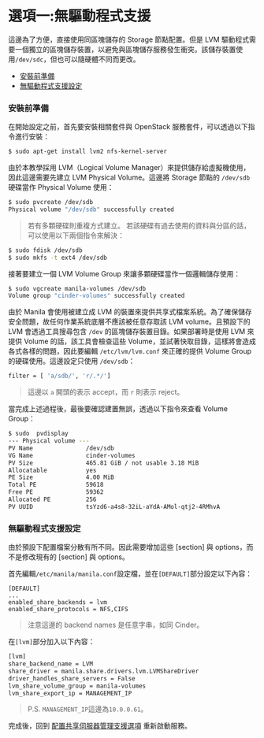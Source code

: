 # 選項一:無驅動程式支援
這邊為了方便，直接使用同區塊儲存的 Storage 節點配置。但是 LVM 驅動程式需要一個獨立的區塊儲存裝置，以避免與區塊儲存服務發生衝突。該儲存裝置使用```/dev/sdc```，但也可以隨硬體不同而更改。

- [安裝前準備](#安裝前準備)
- [無驅動程式支援設定](#無驅動程式支援設定)

### 安裝前準備
在開始設定之前，首先要安裝相關套件與 OpenStack 服務套件，可以透過以下指令進行安裝：
```sh
$ sudo apt-get install lvm2 nfs-kernel-server
```

由於本教學採用 LVM（Logical Volume Manager）來提供儲存給虛擬機使用，因此這邊需要先建立 LVM Physical Volume。這邊將 Storage 節點的 ```/dev/sdb``` 硬碟當作 Physical Volume 使用：
```sh
$ sudo pvcreate /dev/sdb
Physical volume "/dev/sdb" successfully created
```
> 若有多顆硬碟則重複方式建立。
> 若該硬碟有過去使用的資料與分區的話，可以使用以下兩個指令來解決：
```sh
$ sudo fdisk /dev/sdb
$ sudo mkfs -t ext4 /dev/sdb
```

接著要建立一個 LVM Volume Group 來讓多顆硬碟當作一個邏輯儲存使用：
```sh
$ sudo vgcreate manila-volumes /dev/sdb
Volume group "cinder-volumes" successfully created
```

由於 Manila 會使用被建立成 LVM 的裝置來提供共享式檔案系統。為了確保儲存安全問題，故任何作業系統底層不應該被任意存取該 LVM volume。且預設下的 LVM 會透過工具搜尋包含 ```/dev``` 的區塊儲存裝置目錄。如果部署時是使用 LVM 來提供 Volume 的話，該工具會檢查這些 Volume，並試著快取目錄，這樣將會造成各式各樣的問題，因此要編輯 ```/etc/lvm/lvm.conf``` 來正確的提供 Volume Group 的硬碟使用。這邊設定只使用 ```/dev/sdb```：
```sh
filter = [ 'a/sdb/', 'r/.*/']
```
> 這邊以 ```a``` 開頭的表示 accept，而 ```r``` 則表示 reject。

當完成上述過程後，最後要確認建置無誤，透過以下指令來查看 Volume Group：
```sh
$ sudo  pvdisplay
--- Physical volume ---
PV Name               /dev/sdb
VG Name               cinder-volumes
PV Size               465.81 GiB / not usable 3.18 MiB
Allocatable           yes
PE Size               4.00 MiB
Total PE              59618
Free PE               59362
Allocated PE          256
PV UUID               tsYzd6-a4s8-32iL-aYdA-AMol-qtj2-4RMhvA
```

### 無驅動程式支援設定
由於預設下配置檔案分散有所不同。因此需要增加這些 [section] 與 options，而不是修改現有的 [section] 與 options。

首先編輯```/etc/manila/manila.conf```設定檔，並在```[DEFAULT]```部分設定以下內容：
```
[DEFAULT]
...
enabled_share_backends = lvm
enabled_share_protocols = NFS,CIFS
```
> 注意這邊的 backend names 是任意字串，如同 Cinder。

在```[lvm]```部分加入以下內容：
```sh
[lvm]
share_backend_name = LVM
share_driver = manila.share.drivers.lvm.LVMShareDriver
driver_handles_share_servers = False
lvm_share_volume_group = manila-volumes
lvm_share_export_ip = MANAGEMENT_IP
```
> P.S. ```MANAGEMENT_IP```這邊為```10.0.0.61```。

完成後，回到 [配置共享伺服器管理支援選項](README.md#配置共享伺服器管理支援選項) 重新啟動服務。
